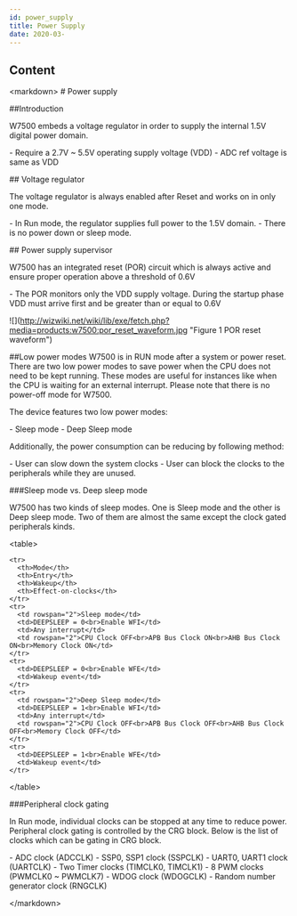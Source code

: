 ```yaml
---
id: power_supply
title: Power Supply
date: 2020-03-
---
```



## Content
\<markdown\> \# Power supply

\#\#Introduction

W7500 embeds a voltage regulator in order to supply the internal 1.5V
digital power domain.

\- Require a 2.7V \~ 5.5V operating supply voltage (VDD) - ADC ref
voltage is same as VDD

\#\# Voltage regulator

The voltage regulator is always enabled after Reset and works on in only
one mode.

\- In Run mode, the regulator supplies full power to the 1.5V domain. -
There is no power down or sleep mode.

\#\# Power supply supervisor

W7500 has an integrated reset (POR) circuit which is always active and
ensure proper operation above a threshold of 0.6V

\- The POR monitors only the VDD supply voltage. During the startup
phase VDD must arrive first and be greater than or equal to 0.6V

\!\[\](<http://wizwiki.net/wiki/lib/exe/fetch.php?media=products:w7500:por_reset_waveform.jpg>
"Figure 1 POR reset waveform")

\#\#Low power modes W7500 is in RUN mode after a system or power reset.
There are two low power modes to save power when the CPU does not need
to be kept running. These modes are useful for instances like when the
CPU is waiting for an external interrupt. Please note that there is no
power-off mode for W7500.

The device features two low power modes:

\- Sleep mode - Deep Sleep mode

Additionally, the power consumption can be reducing by following method:

\- User can slow down the system clocks - User can block the clocks to
the peripherals while they are unused.

\#\#\#Sleep mode vs. Deep sleep mode

W7500 has two kinds of sleep modes. One is Sleep mode and the other is
Deep sleep mode. Two of them are almost the same except the clock gated
peripherals kinds.

\<table\>

    <tr>
      <th>Mode</th>
      <th>Entry</th>
      <th>Wakeup</th>
      <th>Effect-on-clocks</th>
    </tr>
    <tr>
      <td rowspan="2">Sleep mode</td>
      <td>DEEPSLEEP = 0<br>Enable WFI</td>
      <td>Any interrupt</td>
      <td rowspan="2">CPU Clock OFF<br>APB Bus Clock ON<br>AHB Bus Clock ON<br>Memory Clock ON</td>
    </tr>
    <tr>
      <td>DEEPSLEEP = 0<br>Enable WFE</td>
      <td>Wakeup event</td>
    </tr>
    <tr>
      <td rowspan="2">Deep Sleep mode</td>
      <td>DEEPSLEEP = 1<br>Enable WFI</td>
      <td>Any interrupt</td>
      <td rowspan="2">CPU Clock OFF<br>APB Bus Clock OFF<br>AHB Bus Clock OFF<br>Memory Clock OFF</td>
    </tr>
    <tr>
      <td>DEEPSLEEP = 1<br>Enable WFE</td>
      <td>Wakeup event</td>
    </tr>

\</table\>

\#\#\#Peripheral clock gating

In Run mode, individual clocks can be stopped at any time to reduce
power. Peripheral clock gating is controlled by the CRG block. Below is
the list of clocks which can be gating in CRG block.

\- ADC clock (ADCCLK) - SSP0, SSP1 clock (SSPCLK) - UART0, UART1 clock
(UARTCLK) - Two Timer clocks (TIMCLK0, TIMCLK1) - 8 PWM clocks (PWMCLK0
\~ PWMCLK7) - WDOG clock (WDOGCLK) - Random number generator clock
(RNGCLK)

\</markdown\>
